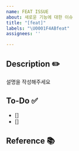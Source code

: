 ```yaml
---
name: FEAT ISSUE
about: 새로운 기능에 대한 이슈
title: "[feat]"
labels: "\U0001F4ABfeat"
assignees: ''

---
```


## Description ✏️
 설명을 작성해주세요

## To-Do ✅
- []
- []

## Reference 📚
